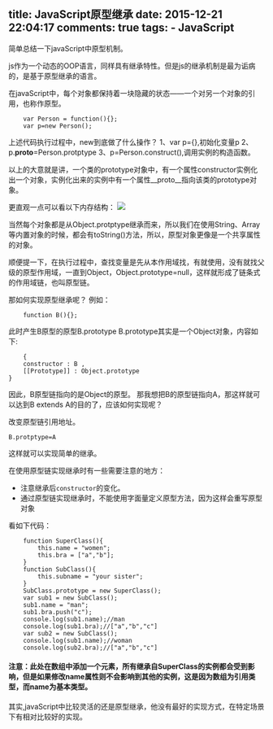 title: JavaScript原型继承
date: 2015-12-21 22:04:17
comments: true
tags: 
        - JavaScript
---

简单总结一下javaScript中原型机制。

js作为一个动态的OOP语言，同样具有继承特性。但是js的继承机制是最为诟病的，是基于原型继承的语言。

在javaScript中，每个对象都保持着一块隐藏的状态——一个对另一个对象的引用，也称作原型。<!-- more -->

```
	var Person = function(){};
	var p=new Person();
```
上述代码执行过程中，new到底做了什么操作？
1、var p={},初始化变量p
2、p.__proto__=Person.protptype
3、p=Person.construct(),调用实例的构造函数。

以上的大意就是讲，一个类的prototype对象中，有一个属性constructor实例化出一个对象，实例化出来的实例中有一个属性__proto__指向该类的prototype对象。

更直观一点可以看以下内存结构：
![](http://jbcdn2.b0.upaiyun.com/2012/05/JavaScript-prototypes-and-inheritance3.jpg)

当然每个对象都是从Object.protptype继承而来，所以我们在使用String、Array等内置对象的时候，都会有toString()方法，所以，原型对象更像是一个共享属性的对象。

顺便提一下，在执行过程中，查找变量是先从本作用域找，有就使用，没有就找父级的原型作用域，一直到Object，Object.prototype=null，这样就形成了链条式的作用域链，也叫原型链。

那如何实现原型继承呢？
例如：

```
	function B(){};
```
此时产生B原型的原型B.prototype 
B.prototype其实是一个Object对象，内容如下:

```
	{
	constructor : B , 
	[[Prototype]] : Object.prototype
}
```
因此，B原型链指向的是Object的原型。
那我想把B的原型链指向A，那这样就可以达到B extends A的目的了，应该如何实现呢？

改变原型链引用地址。
```
B.protptype=A
```
这样就可以实现简单的继承。

在使用原型链实现继承时有一些需要注意的地方：

* 注意继承后`constructor`的变化。
* 通过原型链实现继承时，不能使用字面量定义原型方法，因为这样会重写原型对象

看如下代码：
```
	function SuperClass(){
        this.name = "women";
        this.bra = ["a","b"];
    }
    function SubClass(){
        this.subname = "your sister";
    }
    SubClass.prototype = new SuperClass();
    var sub1 = new SubClass();
    sub1.name = "man";
    sub1.bra.push("c");
    console.log(sub1.name);//man
    console.log(sub1.bra);//["a","b","c"]
    var sub2 = new SubClass();
    console.log(sub1.name);//woman
    console.log(sub2.bra);//["a","b","c"]
```

#### 注意：此处在数组中添加一个元素，所有继承自SuperClass的实例都会受到影响，但是如果修改name属性则不会影响到其他的实例，这是因为数组为引用类型，而name为基本类型。


其实,javaScript中比较灵活的还是原型继承，他没有最好的实现方式，在特定场景下有相对比较好的实现。
